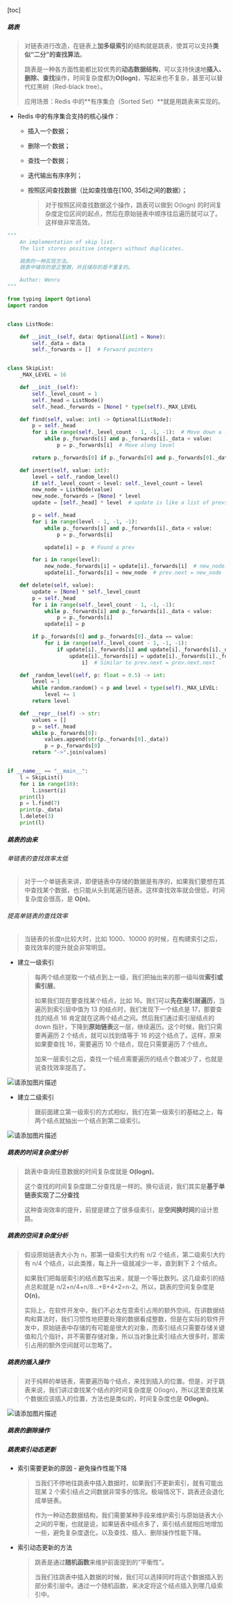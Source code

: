 [toc]

##### 跳表

> 对链表进行改造，在链表上**加多级索引**的结构就是跳表，使其可以支持**类似“二分”的查找算法**。
>
> 跳表是一种各方面性能都比较优秀的**动态数据结构**，可以支持快速地**插入、删除、查找**操作，时间复杂度都为**O(logn)**，写起来也不复杂，甚至可以替代红黑树（Red-black tree）。
>
> 应用场景：Redis 中的**有序集合（Sorted Set）**就是用跳表来实现的。

- Redis 中的有序集合支持的核心操作：

  - 插入一个数据；

  - 删除一个数据；

  - 查找一个数据；

  - 迭代输出有序序列；

  - 按照区间查找数据（比如查找值在[100, 356]之间的数据）；

    > 对于按照区间查找数据这个操作，跳表可以做到 O(logn) 的时间复杂度定位区间的起点，然后在原始链表中顺序往后遍历就可以了。这样做非常高效。

```python
"""
    An implementation of skip list.
    The list stores positive integers without duplicates.

    跳表的一种实现方法。
    跳表中储存的是正整数，并且储存的是不重复的。

    Author: Wenru
"""

from typing import Optional
import random


class ListNode:

    def __init__(self, data: Optional[int] = None):
        self._data = data
        self._forwards = []  # Forward pointers


class SkipList:
    _MAX_LEVEL = 16

    def __init__(self):
        self._level_count = 1
        self._head = ListNode()
        self._head._forwards = [None] * type(self)._MAX_LEVEL

    def find(self, value: int) -> Optional[ListNode]:
        p = self._head
        for i in range(self._level_count - 1, -1, -1):  # Move down a level
            while p._forwards[i] and p._forwards[i]._data < value:
                p = p._forwards[i]  # Move along level

        return p._forwards[0] if p._forwards[0] and p._forwards[0]._data == value else None

    def insert(self, value: int):
        level = self._random_level()
        if self._level_count < level: self._level_count = level
        new_node = ListNode(value)
        new_node._forwards = [None] * level
        update = [self._head] * level  # update is like a list of prevs

        p = self._head
        for i in range(level - 1, -1, -1):
            while p._forwards[i] and p._forwards[i]._data < value:
                p = p._forwards[i]

            update[i] = p  # Found a prev

        for i in range(level):
            new_node._forwards[i] = update[i]._forwards[i]  # new_node.next = prev.next
            update[i]._forwards[i] = new_node  # prev.next = new_node

    def delete(self, value):
        update = [None] * self._level_count
        p = self._head
        for i in range(self._level_count - 1, -1, -1):
            while p._forwards[i] and p._forwards[i]._data < value:
                p = p._forwards[i]
            update[i] = p

        if p._forwards[0] and p._forwards[0]._data == value:
            for i in range(self._level_count - 1, -1, -1):
                if update[i]._forwards[i] and update[i]._forwards[i]._data == value:
                    update[i]._forwards[i] = update[i]._forwards[i]._forwards[
                        i]  # Similar to prev.next = prev.next.next

    def _random_level(self, p: float = 0.5) -> int:
        level = 1
        while random.random() < p and level < type(self)._MAX_LEVEL:
            level += 1
        return level

    def __repr__(self) -> str:
        values = []
        p = self._head
        while p._forwards[0]:
            values.append(str(p._forwards[0]._data))
            p = p._forwards[0]
        return "->".join(values)


if __name__ == "__main__":
    l = SkipList()
    for i in range(10):
        l.insert(i)
    print(l)
    p = l.find(7)
    print(p._data)
    l.delete(3)
    print(l)
```

##### 跳表的由来

###### 单链表的查找效率太低

> 对于一个单链表来讲，即便链表中存储的数据是有序的，如果我们要想在其中查找某个数据，也只能从头到尾遍历链表。这样查找效率就会很低，时间复杂度会很高，是 **O(n)**。

###### 提高单链表的查找效率

> 当链表的长度n比较大时，比如 1000、10000 的时候，在构建索引之后，查找效率的提升就会非常明显。

- 建立一级索引

  > 每两个结点提取一个结点到上一级，我们把抽出来的那一级叫做**索引或索引层**。
  >
  > 如果我们现在要查找某个结点，比如 16。我们可以**先在索引层遍历**，当遍历到索引层中值为 13 的结点时，我们发现下一个结点是 17，那要查找的结点 16 肯定就在这两个结点之间。然后我们通过索引层结点的 down 指针，下降到**原始链表**这一层，继续遍历。这个时候，我们只需要再遍历 2 个结点，就可以找到值等于 16 的这个结点了。这样，原来如果要查找 16，需要遍历 10 个结点，现在只需要遍历 7 个结点。
  >
  > 加来一层索引之后，查找一个结点需要遍历的结点个数减少了，也就是说查找效率提高了。

![请添加图片描述](https://img-blog.csdnimg.cn/032751d59ad847098861e9a61fb0ef85.webp)


- 建立二级索引

  > 跟前面建立第一级索引的方式相似，我们在第一级索引的基础之上，每两个结点就抽出一个结点到第二级索引。

![请添加图片描述](https://img-blog.csdnimg.cn/144488acc6894dea89f5ceaa44549ede.webp)


##### 跳表的时间复杂度分析

> 跳表中查询任意数据的时间复杂度就是 **O(logn)**。
>
> 这个查找的时间复杂度跟二分查找是一样的。换句话说，我们其实是**基于单链表实现了二分查找**
>
> 这种查询效率的提升，前提是建立了很多级索引，是**空间换时间**的设计思路。

##### 跳表的空间复杂度分析

> 假设原始链表大小为 n，那第一级索引大约有 n/2 个结点，第二级索引大约有 n/4 个结点，以此类推，每上升一级就减少一半，直到剩下 2 个结点。
>
> 如果我们把每层索引的结点数写出来，就是一个等比数列。这几级索引的结点总和就是 n/2+n/4+n/8…+8+4+2=n-2。所以，跳表的空间复杂度是 **O(n)**。
>
> 实际上，在软件开发中，我们不必太在意索引占用的额外空间。在讲数据结构和算法时，我们习惯性地把要处理的数据看成整数，但是在实际的软件开发中，原始链表中存储的有可能是很大的对象，而索引结点只需要存储关键值和几个指针，并不需要存储对象，所以当对象比索引结点大很多时，那索引占用的额外空间就可以忽略了。

##### 跳表的插入操作

> 对于纯粹的单链表，需要遍历每个结点，来找到插入的位置。但是，对于跳表来说，我们讲过查找某个结点的时间复杂度是 O(logn)，所以这里查找某个数据应该插入的位置，方法也是类似的，时间复杂度也是 **O(logn)**。

![请添加图片描述](https://img-blog.csdnimg.cn/898bff3931384193accf125e15d7e283.webp)


##### 跳表的删除操作

##### 跳表索引动态更新

- 索引需要更新的原因 - 避免操作性能下降

  > 当我们不停地往跳表中插入数据时，如果我们不更新索引，就有可能出现某 2 个索引结点之间数据非常多的情况。极端情况下，跳表还会退化成单链表。
  >
  > 作为一种动态数据结构，我们需要某种手段来维护索引与原始链表大小之间的平衡，也就是说，如果链表中结点多了，索引结点就相应地增加一些，避免复杂度退化，以及查找、插入、删除操作性能下降。

- 索引动态更新的方法

  > 跳表是通过**随机函数**来维护前面提到的“平衡性”。
  >
  > 当我们往跳表中插入数据的时候，我们可以选择同时将这个数据插入到部分索引层中。通过一个随机函数，来决定将这个结点插入到哪几级索引中。